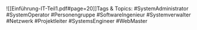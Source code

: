 
![[Einführung-IT-Teil1.pdf#page=20]]Tags & Topics:
   #SystemAdministrator
   #SystemOperator
   #Personengruppe
   #SoftwareIngenieur
   #Systemverwalter
   #Netzwerk
   #Projektleiter
   #SystemsEngineer
   #WebMaster